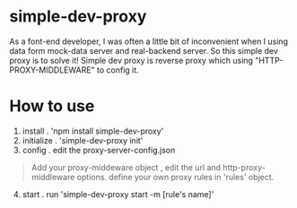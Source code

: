 # simple-dev-proxy
As a font-end developer, I was often a little bit of inconvenient when I using data form mock-data server and real-backend server.
So this simple dev proxy is to solve it!
Simple dev proxy is reverse proxy which using "HTTP-PROXY-MIDDLEWARE" to config it.
# How to use
1. install . 'npm install simple-dev-proxy'
2. initialize . 'simple-dev-proxy init'
3. config . edit the proxy-server-config.json
>  Add your proxy-middeware object , edit the url and http-proxy-middleware options.
>  define your own proxy rules in 'rules' object.
4. start . run 'simple-dev-proxy start -m [rule's name]'
